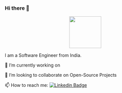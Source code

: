 ### Hi there 👋

<!--
**mani2310/mani2310** is a ✨ _special_ ✨ repository because its `README.md` (this file) appears on your GitHub profile.

Here are some ideas to get you started: -->
 <div id="header" align="center">
  <img src="https://media.giphy.com/media/aIJDrOomj81MQZz2uO/giphy.gif" width="100"/>
</div>

I am a Software Engineer from India.

 🔭 I’m currently working on 
   
 
 👯 I’m looking to collaborate on Open-Source Projects
 
 📫 How to reach me: [![Linkedin Badge](https://img.shields.io/badge/-kakbar-blue?style=flat&logo=Linkedin&logoColor=white)](https://www.linkedin.com/in/manisha-paswan-65ab7987/)
